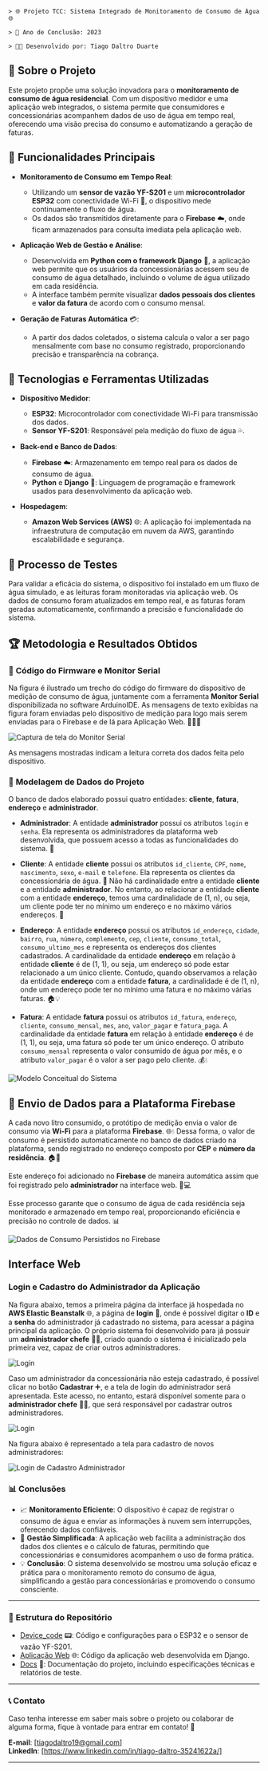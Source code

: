 
```
> 🌐 Projeto TCC: Sistema Integrado de Monitoramento de Consumo de Água 🌐  

> 📅 Ano de Conclusão: 2023

> 👨‍💻 Desenvolvido por: Tiago Daltro Duarte

```

## 📖 **Sobre o Projeto**

Este projeto propõe uma solução inovadora para o **monitoramento de consumo de água residencial**. Com um dispositivo medidor e uma aplicação web integrados, o sistema permite que consumidores e concessionárias acompanhem dados de uso de água em tempo real, oferecendo uma visão precisa do consumo e automatizando a geração de faturas.

## 🚀 **Funcionalidades Principais**

- **Monitoramento de Consumo em Tempo Real**: 
  - Utilizando um **sensor de vazão YF-S201** e um **microcontrolador ESP32** com conectividade Wi-Fi 📶, o dispositivo mede continuamente o fluxo de água.
  - Os dados são transmitidos diretamente para o **Firebase** ☁️, onde ficam armazenados para consulta imediata pela aplicação web.

- **Aplicação Web de Gestão e Análise**:
  - Desenvolvida em **Python com o framework Django** 🐍, a aplicação web permite que os usuários da concessionárias acessem seu de consumo de água detalhado, incluindo o volume de água utilizado em cada residência.
  - A interface também permite visualizar **dados pessoais dos clientes** e **valor da fatura** de acordo com o consumo mensal.

- **Geração de Faturas Automática** 💳:
  - A partir dos dados coletados, o sistema calcula o valor a ser pago mensalmente com base no consumo registrado, proporcionando precisão e transparência na cobrança.

## 🔧 **Tecnologias e Ferramentas Utilizadas**

- **Dispositivo Medidor**:
  - **ESP32**: Microcontrolador com conectividade Wi-Fi para transmissão dos dados.
  - **Sensor YF-S201**: Responsável pela medição do fluxo de água 💦.
  
- **Back-end e Banco de Dados**:
  - **Firebase** ☁️: Armazenamento em tempo real para os dados de consumo de água.
  - **Python** e **Django** 🐍: Linguagem de programação e framework usados para desenvolvimento da aplicação web.

- **Hospedagem**:
  - **Amazon Web Services (AWS)** 🌐: A aplicação foi implementada na infraestrutura de computação em nuvem da AWS, garantindo escalabilidade e segurança.

## 🧪 **Processo de Testes**

Para validar a eficácia do sistema, o dispositivo foi instalado em um fluxo de água simulado, e as leituras foram monitoradas via aplicação web. Os dados de consumo foram atualizados em tempo real, e as faturas foram geradas automaticamente, confirmando a precisão e funcionalidade do sistema.


## 🏆 **Metodologia e Resultados Obtidos**


### 📸 **Código do Firmware e Monitor Serial**

Na figura é ilustrado um trecho do código do firmware do dispositivo de medição de consumo de água, juntamente com a ferramenta **Monitor Serial** disponibilizada no software ArduinoIDE. As mensagens de texto exibidas na figura foram enviadas pelo dispositivo de medição para logo mais serem enviadas para o Firebase e de lá para Aplicação Web. 👨‍💻💧

![Captura de tela do Monitor Serial](FOTOS_RESULTADOS/terceiro_litro.jpeg)

As mensagens mostradas indicam a leitura correta dos dados feita pelo dispositivo.


### 🧩 **Modelagem de Dados do Projeto**

O banco de dados elaborado possui quatro entidades: **cliente**, **fatura**, **endereço** e **administrador**.

- **Administrador**: A entidade **administrador** possui os atributos `login` e `senha`. Ela representa os administradores da plataforma web desenvolvida, que possuem acesso a todas as funcionalidades do sistema. 🔐

- **Cliente**: A entidade **cliente** possui os atributos `id_cliente`, `CPF`, `nome`, `nascimento`, `sexo`, `e-mail` e `telefone`. Ela representa os clientes da concessionária de água. 🚰 Não há cardinalidade entre a entidade **cliente** e a entidade **administrador**. No entanto, ao relacionar a entidade **cliente** com a entidade **endereço**, temos uma cardinalidade de (1, n), ou seja, um cliente pode ter no mínimo um endereço e no máximo vários endereços. 🏡

- **Endereço**: A entidade **endereço** possui os atributos `id_endereço`, `cidade`, `bairro`, `rua`, `número`, `complemento`, `cep`, `cliente`, `consumo_total`, `consumo_ultimo_mes` e representa os endereços dos clientes cadastrados. A cardinalidade da entidade **endereço** em relação à entidade **cliente** é de (1, 1), ou seja, um endereço só pode estar relacionado a um único cliente. Contudo, quando observamos a relação da entidade **endereço** com a entidade **fatura**, a cardinalidade é de (1, n), onde um endereço pode ter no mínimo uma fatura e no máximo várias faturas. 🏠💡

- **Fatura**: A entidade **fatura** possui os atributos `id_fatura`, `endereço`, `cliente`, `consumo_mensal`, `mes`, `ano`, `valor_pagar` e `fatura_paga`. A cardinalidade da entidade **fatura** em relação à entidade **endereço** é de (1, 1), ou seja, uma fatura só pode ter um único endereço. O atributo `consumo_mensal` representa o valor consumido de água por mês, e o atributo `valor_pagar` é o valor a ser pago pelo cliente. 💰💧


![Modelo Conceitual do Sistema](FOTOS_RESULTADOS/brModelo.JPG)



## 📡 **Envio de Dados para a Plataforma Firebase**

A cada novo litro consumido, o protótipo de medição envia o valor de consumo via **Wi-Fi** para a plataforma **Firebase**. 🌐💧 Dessa forma, o valor de consumo é persistido automaticamente no banco de dados criado na plataforma, sendo registrado no endereço composto por **CEP** e **número da residência**. 🏠🔢

Este endereço foi adicionado no **Firebase** de maneira automática assim que foi registrado pelo **administrador** na interface web. 🔐💻

Esse processo garante que o consumo de água de cada residência seja monitorado e armazenado em tempo real, proporcionando eficiência e precisão no controle de dados. 📊


![Dados de Consumo Persistidos no Firebase](FOTOS_RESULTADOS/FIREBASECONSUMO.JPG)


## Interface Web

### Login e Cadastro do Administrador da Aplicação

Na figura abaixo, temos a primeira página da interface já hospedada no **AWS Elastic Beanstalk** 🌐, a página de **login** 🔑, onde é possível digitar o **ID** e a **senha** do administrador já cadastrado no sistema, para acessar a página principal da aplicação. O próprio sistema foi desenvolvido para já possuir um **administrador chefe** 👨‍💼, criado quando o sistema é inicializado pela primeira vez, capaz de criar outros administradores.

![Login](FOTOS_RESULTADOS/LOGIN.JPG)

Caso um administrador da concessionária não esteja cadastrado, é possível clicar no botão **Cadastrar** ➕, e a tela de login do administrador será apresentada. Este acesso, no entanto, estará disponível somente para o **administrador chefe** 👨‍💼, que será responsável por cadastrar outros administradores.

![Login](FOTOS_RESULTADOS/paginaLOGINCADASTRO.JPG)


Na figura abaixo é representado a tela para cadastro de novos administradores:

![Login de Cadastro Administrador](FOTOS_RESULTADOS/CADASTRAR.JPG)







### 📊 **Conclusões**

- 📈 **Monitoramento Eficiente**: O dispositivo é capaz de registrar o consumo de água e enviar as informações à nuvem sem interrupções, oferecendo dados confiáveis.
- 📝 **Gestão Simplificada**: A aplicação web facilita a administração dos dados dos clientes e o cálculo de faturas, permitindo que concessionárias e consumidores acompanhem o uso de forma prática.
- 💡 **Conclusão**: O sistema desenvolvido se mostrou uma solução eficaz e prática para o monitoramento remoto do consumo de água, simplificando a gestão para concessionárias e promovendo o consumo consciente.

---

### 📂 **Estrutura do Repositório**

- [Device_code](https://github.com/Ti7801/SistemaIntegradoDeMonitoramentoDeConsumoDeAguaResidencial/tree/609e9c8fb474c2060b7c2885de116026bfcf6d58/CODIGO_PROTOTIPO_DE_MEDICAO/MONITORAMENTO_SENSOR_INTELIGENTE) 📟: Código e configurações para o ESP32 e o sensor de vazão YF-S201.
- [Aplicação Web](https://github.com/Ti7801/SistemaIntegradoDeMonitoramentoDeConsumoDeAguaResidencial/tree/609e9c8fb474c2060b7c2885de116026bfcf6d58/APLICACAO_WEB) 🌐: Código da aplicação web desenvolvida em Django.
- [Docs](https://repositorio.ifpb.edu.br/jspui/bitstream/177683/2926/1/Tiago%20Daltro%20Duarte%20-%20Sistema%20integrado%20de%20monitoramento%20de%20consumo%20de%20%C3%A1gua%20residencial%20-%20Copia.pdf) 📑: Documentação do projeto, incluindo especificações técnicas e relatórios de teste.

---

### 📞 **Contato**

Caso tenha interesse em saber mais sobre o projeto ou colaborar de alguma forma, fique à vontade para entrar em contato! 🚀

**E-mail**: [tiagodaltro19@gmail.com]  
**LinkedIn**: [https://www.linkedin.com/in/tiago-daltro-35241622a/]

---

